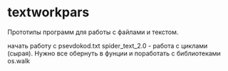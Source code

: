# textworkpars
Прототипы программ для работы с файлами и текстом.


начать работу с psevdokod.txt
spider_text_2.0 - работа с циклами (сырая). Нужно все обернуть в фунции и поработать с библиотеками os.walk
